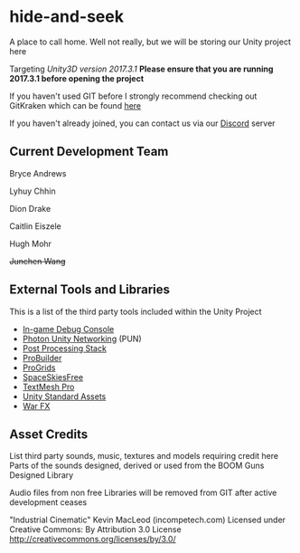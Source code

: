 # hide-and-seek
A place to call home. Well not really, but we will be storing our Unity project here

Targeting *Unity3D version 2017.3.1*
**Please ensure that you are running 2017.3.1 before opening the project**

If you haven't used GIT before I strongly recommend checking out GitKraken which can be found [here](https://www.gitkraken.com/download "GitKraken's Download Page")

If you haven't already joined, you can contact us via our [Discord](https://discord.gg/dAe7pqE "But seriously, why haven't you joined yet?") server

## Current Development Team
Bryce Andrews

Lyhuy Chhin

Dion Drake

Caitlin Eiszele

Hugh Mohr

~~Junchen Wang~~

## External Tools and Libraries
This is a list of the third party tools included within the Unity Project
- [In-game Debug Console](https://assetstore.unity.com/packages/tools/gui/in-game-debug-console-68068)
- [Photon Unity Networking](https://assetstore.unity.com/packages/tools/network/photon-unity-networking-free-1786 "Free version with 20 concurrent users") (PUN)
- [Post Processing Stack](https://assetstore.unity.com/packages/essentials/post-processing-stack-83912 "Mmm pretty...")
- [ProBuilder](https://assetstore.unity.com/packages/tools/modeling/probuilder-111418 "For creating meshes inside Unity")
- [ProGrids](https://assetstore.unity.com/packages/3d/progrids-111425 "Proper Grid Snapping")
- [SpaceSkiesFree](https://assetstore.unity.com/packages/2d/textures-materials/sky/spaceskies-free-80503 "Someone send me a Discord message if you see this text")
- [TextMesh Pro](https://assetstore.unity.com/packages/essentials/beta-projects/textmesh-pro-84126 "Vector Text, hell yeah")
- [Unity Standard Assets](https://assetstore.unity.com/packages/essentials/asset-packs/standard-assets-32351)
- [War FX](https://assetstore.unity.com/packages/vfx/particles/war-fx-5669)

## Asset Credits
List third party sounds, music, textures and models requiring credit here
Parts of the sounds designed, derived or used from the BOOM Guns Designed Library

Audio files from non free Libraries will be removed from GIT after active development ceases

"Industrial Cinematic" Kevin MacLeod (incompetech.com)
Licensed under Creative Commons: By Attribution 3.0 License
http://creativecommons.org/licenses/by/3.0/
